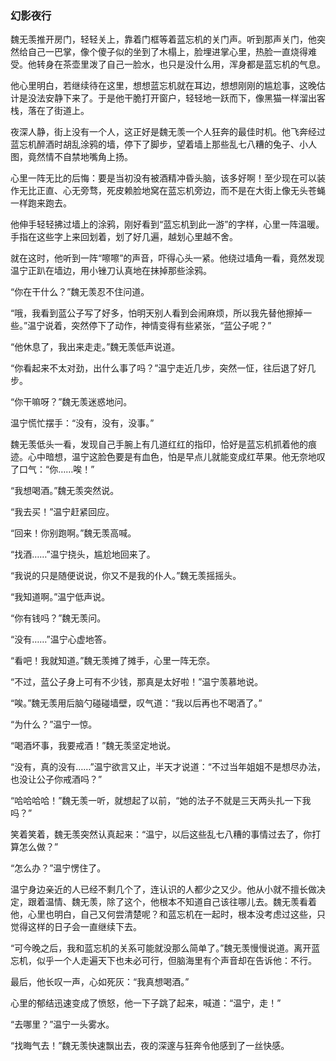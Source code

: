 ### 幻影夜行

魏无羡推开房门，轻轻关上，靠着门框等着蓝忘机的关门声。听到那声关门，他突然给自己一巴掌，像个傻子似的坐到了木榻上，脸埋进掌心里，热脸一直烧得难受。他转身在茶壶里泼了自己一脸水，也只是没什么用，浑身都是蓝忘机的气息。

他心里明白，若继续待在这里，想想蓝忘机就在耳边，想想刚刚的尴尬事，这晚估计是没法安静下来了。于是他干脆打开窗户，轻轻地一跃而下，像黑猫一样溜出客栈，落在了街道上。

夜深人静，街上没有一个人，这正好是魏无羡一个人狂奔的最佳时机。他飞奔经过蓝忘机醉酒时胡乱涂鸦的墙，停下了脚步，望着墙上那些乱七八糟的兔子、小人图，竟然情不自禁地嘴角上扬。

心里一阵无比的后悔：要是当初没有被酒精冲昏头脑，该多好啊！至少现在可以装作无比正直、心无旁骛，死皮赖脸地窝在蓝忘机旁边，而不是在大街上像无头苍蝇一样跑来跑去。

他伸手轻轻拂过墙上的涂鸦，刚好看到“蓝忘机到此一游”的字样，心里一阵温暖。手指在这些字上来回划着，划了好几遍，越划心里越不舍。

就在这时，他听到一阵“嚓嚓”的声音，吓得心头一紧。他绕过墙角一看，竟然发现温宁正趴在墙边，用小锉刀认真地在抹掉那些涂鸦。

“你在干什么？”魏无羡忍不住问道。

“哦，我看到蓝公子写了好多，怕明天别人看到会闹麻烦，所以我先替他擦掉一些。”温宁说着，突然停下了动作，神情变得有些紧张，“蓝公子呢？”

“他休息了，我出来走走。”魏无羡低声说道。

“你看起来不太对劲，出什么事了吗？”温宁走近几步，突然一怔，往后退了好几步。

“你干嘛呀？”魏无羡迷惑地问。

温宁慌忙摆手：“没有，没有，没事。”

魏无羡低头一看，发现自己手腕上有几道红红的指印，恰好是蓝忘机抓着他的痕迹。心中暗想，温宁这脸色要是有血色，怕是早点儿就能变成红苹果。他无奈地叹了口气：“你……唉！”

“我想喝酒。”魏无羡突然说。

“我去买！”温宁赶紧回应。

“回来！你别跑啊。”魏无羡高喊。

“找酒……”温宁挠头，尴尬地回来了。

“我说的只是随便说说，你又不是我的仆人。”魏无羡摇摇头。

“我知道啊。”温宁低声说。

“你有钱吗？”魏无羡问。

“没有……”温宁心虚地答。

“看吧！我就知道。”魏无羡摊了摊手，心里一阵无奈。

“不过，蓝公子身上可有不少钱，那真是太好啦！”温宁羡慕地说。

“唉。”魏无羡用后脑勺碰碰墙壁，叹气道：“我以后再也不喝酒了。”

“为什么？”温宁一惊。

“喝酒坏事，我要戒酒！”魏无羡坚定地说。

“没有，真的没有……”温宁欲言又止，半天才说道：“不过当年姐姐不是想尽办法，也没让公子你戒酒吗？”

“哈哈哈哈！”魏无羡一听，就想起了以前，“她的法子不就是三天两头扎一下我吗？”

笑着笑着，魏无羡突然认真起来：“温宁，以后这些乱七八糟的事情过去了，你打算怎么做？”

“怎么办？”温宁愣住了。

温宁身边亲近的人已经不剩几个了，连认识的人都少之又少。他从小就不擅长做决定，跟着温情、魏无羡，除了这个，他根本不知道自己该往哪儿去。魏无羡看着他，心里也明白，自己又何尝清楚呢？和蓝忘机在一起时，根本没考虑过这些，只觉得这样的日子会一直继续下去。

“可今晚之后，我和蓝忘机的关系可能就没那么简单了。”魏无羡慢慢说道。离开蓝忘机，似乎一个人走遍天下也未必可行，但脑海里有个声音却在告诉他：不行。

最后，他长叹一声，心如死灰：“我真想喝酒。”

心里的郁结迅速变成了愤怒，他一下子跳了起来，喊道：“温宁，走！”

“去哪里？”温宁一头雾水。

“找晦气去！”魏无羡快速飘出去，夜的深邃与狂奔令他感到了一丝快感。